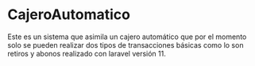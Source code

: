 # CajeroAutomatico
Este es un sistema que asimila un cajero automático que por el momento solo se pueden realizar dos tipos de transacciones básicas como lo son retiros y abonos realizado con laravel versión 11.
